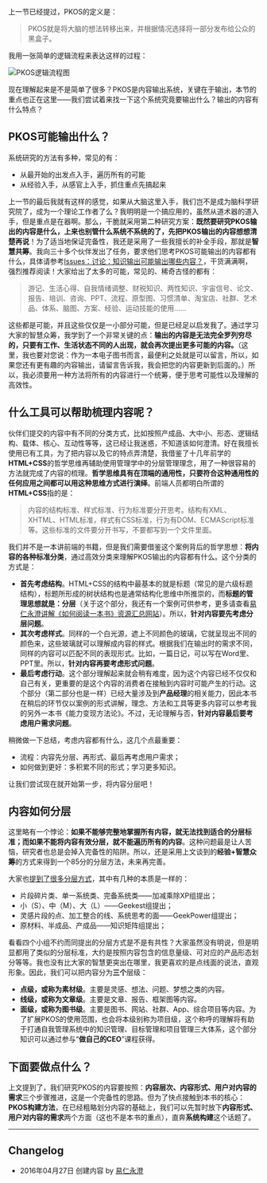 上一节已经提过，PKOS的定义是：

> PKOS就是将大脑的想法转移出来，并根据情况选择将一部分发布给公众的黑盒子。

我用一张简单的逻辑流程来表达这样的过程：

![PKOS逻辑流程图](http://77fm42.com1.z0.glb.clouddn.com/pkoslogic.png)

现在理解起来是不是简单了很多？PKOS是内容输出系统，关键在于输出，本节的重点也正在这里——我们尝试着来找一下这个系统究竟要输出什么？输出的内容有什么特点？

## PKOS可能输出什么？

系统研究的方法有多种，常见的有：
- 从最开始的出发点入手，遍历所有的可能
- 从经验入手，从感官上入手，抓住重点先搞起来

上一节的最后我就有这样的感觉，如果从大脑这里入手，我们岂不是成为脑科学研究院了，成为一个理论工作者了么？我明明是一个搞应用的，虽然从道术器的道入手，但是重点是在器啊。那么，干脆就采用第二种研究方案：**既然要研究PKOS输出的内容是什么，上来也别管什么系统不系统的了，先把PKOS输出的内容想想清楚再说**！为了适当地保证完备性，我还是采用了一些我擅长的补全手段，那就是**智慧共筹**。我向三十多个伙伴发出了任务，要求他们思考PKOS可能输出的内容都有什么，具体请参考[Issues：讨论：知识输出可能输出哪些内容？](https://github.com/hiddenwangcc/HTBUAPKOS/issues/3)，干货满满啊，强烈推荐阅读！大家给出了太多的可能，常见的、稀奇古怪的都有：

> 游记、生活心得、自我情绪调整、财税知识、两性知识、宇宙信号、论文、报告、培训、咨询、PPT、流程、原型图、习惯清单、淘宝店、社群、艺术品、体系、脑图、方案、经验、运动技能的使用……

这些都是可能，并且这些仅仅是一小部分可能，但是已经足以启发我了。通过学习大家的智慧众筹，我学到了一个非常关键的点：**输出的内容是无法完全罗列穷尽的，只要有工作、生活状态不同的人出现，就会再次提出更多可能的内容。**（这里，我也要对您说：作为一本电子图书而言，最便利之处就是可以留言，所以，如果您还有更有趣的内容输出，请留言告诉我，我会把您的内容更新到后面的。）所以，我必须要用一种方法将所有的内容进行一个统筹，便于思考可能性以及理解的高效性。

## 什么工具可以帮助梳理内容呢？

伙伴们提交的内容中有不同的分类方式，比如按照产成品、大中小、形态、逻辑结构、载体、核心、互动性等等，这已经让我迷惑，不知道该如何澄清。好在我擅长使用已有工具，为了把内容以及它的特点弄清楚，我借鉴了十几年前学的**HTML+CSS**的哲学思维再辅助使用管理学中的分层管理理念，用了一种很容易的方法就完成了内容的梳理。**哲学思维具有在顶端的通用性，只要符合这种通用性的任何应用之间都可以用这种思维方式进行演绎**。前端人员都明白所谓的**HTML+CSS**指的是：

> 内容的结构标准、样式标准、行为标准要分开思考。结构有XML、XHTML、HTML标准，样式有CSS标准，行为有DOM、ECMAScript标准等。这些标准的文件要分开书写，不要都写到一个文件里面。

我们并不是一本讲前端的书籍，但是我们需要借鉴这个案例背后的哲学思想：**将内容的各种标准分类**，通过高效分类来理解PKOS输出的内容都有什么。这个分类的方式是：

- **首先考虑结构**。HTML+CSS的结构中最基本的就是标题（常见的是六级标题结构），标题所形成的树状结构也是通常结构化思维中所推崇的，而**标题的管理思想就是：分层**（关于这个部分，我还有一个案例可供参考，更多请查看[易仁永澄讲解《如何阅读一本书》资源汇总网站](http://htrab.com/)）。所以，**针对内容要先考虑分层问题**。
- **其次考虑样式**。同样的一个白光源，遮上不同颜色的玻璃，它就呈现出不同的颜色来，这些玻璃就可以理解成内容的样式。根据我们在输出时的需求不同，同样的内容可以匹配不同的表现形式。比如，一篇日记，可以写在Word里、PPT里。所以，**针对内容再要考虑形式问题**。
- **最后考虑行动**。这个部分理解起来就会稍有难度，因为这个内容已经不仅仅和自己有关，更重要的是这个内容的消费者在接触到内容时可能产生的行动。这个部分（第二部分也是一样）已经大量涉及到**产品经理**的相关能力，因此本书在稍后的环节仅以案例的形式讲解，理念、方法和工具等更多内容可以参考我的另外一本书《能力变现方法论》。不过，无论理解与否，**针对内容最后要考虑用户需求问题**。

稍微做一下总结，考虑内容都有什么，这几个点最重要：
- 流程：内容先分层、再形式、最后再考虑用户需求；
- 如何做到更好：多积累不同的形式；学习更多知识。

让我们尝试现在就开始第一步，将内容分层吧！

## 内容如何分层

这里略有一个悖论：**如果不能够完整地掌握所有内容，就无法找到适合的分层标准；而如果不能将内容有效分层，就不能遍历所有的内容**。这种问题最是让人苦恼，研究者也总是会掉入完备性的陷阱。所以，还是采用上文谈到的**经验+智慧众筹**的方式来得到一个85分的分层方法，未来再完善。

大家也[提到了很多分层方式](https://github.com/hiddenwangcc/HTBUAPKOS/issues/3)，其中有几种的本质是一样的：

- 片段碎片类、单一系统类、完备系统类——加减乘除XP组提出；
- 小（S）、中（M）、大（L）——Geekest组提出；
- 灵感片段的点、加工整合的线、系统思考的面——GeekPower组提出；
- 原材料、半成品、产成品——知识矩阵组提出；

看看四个小组不约而同提出的分层方式是不是有共性？大家虽然没有明说，但是明显都用了类似的分层标准，大约是按照内容包含的信息量级、可对应的产品形态划分等等。我也没有比大家的智慧更突出在哪里，我更喜欢的是点线面的说法，直观形象。因此，我们可以把内容分为**三个**层级：

- **点级，或称为素材级**。主要是灵感、想法、问题、梦想之类的内容。
- **线级，或称为文章级**。主要是文章、报告、框架图等内容。
- **面级，或称为图书级**。主要是图书、网站、社群、App、综合项目等内容。为了扩展PKOS的使用范围，也会将本级别称为项目级，这个称呼的理解将有助于打通自我管理系统中的知识管理、目标管理和项目管理三大体系，这个部分知识可以通过参与“**做自己的CEO**”课程获得。

## 下面要做点什么？

上文提到了，我们研究PKOS的内容要按照：**内容层次、内容形式、用户对内容的需求**三个步骤推进，这是一个完备性的思路。但为了快点接触到本书的核心：**PKOS构建方法**，在已经粗略划分内容的基础上，我们可以先暂时放下**内容形式、用户对内容的需求**两个方面（这也不是本书的重点），直奔**系统构建**这个话题了。

----

## Changelog

- 2016年04月27日 创建内容 by [易仁永澄](http://blog.hiddenwangcc.com)
